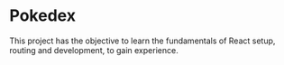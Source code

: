 # Pokedex
This project has the objective to learn the fundamentals of React setup, routing and development, to gain experience.
